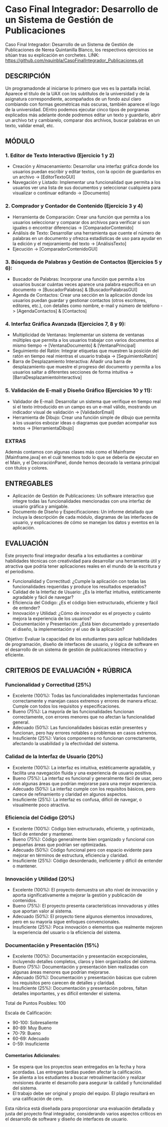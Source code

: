 # Caso Final Integrador: Desarrollo de un Sistema de Gestión de Publicaciones
Caso Final Integrador: Desarrollo de un Sistema de Gestión de Publicaciones de Nerea Quintanilla Blanco, los respectivos ejercicios se sitúan tras su explicación en corchetes.
LINK: https://github.com/nquinbla/CasoFinalIntegrador_Publicaciones.git

## DESCRIPCIÓN
 Un programadonde al iniciarse lo primero que ves es la pantalla inciial. Aparece el título de la UAX con los subtítulos de la universidad y de la asignatura correspondiente, acompañados de un fondo azul claro combiando con formas geométricas más oscuras, también aparece el logo de la universidad. DEntro podemos ejecutar cinco tipos de porgramas explicados más adelante donde podremos editar un texto y guardarlo, abrir un archivo txt y cambiarelo, comparar dos archivos, buscar palabras en un texto, validar email, etc.

## MÓDULO
 ### 1. Editor de Texto Interactivo (Ejercicio 1 y 2)
  * Creación y Almacenamiento: Desarrollar una interfaz gráfica donde los usuarios puedan escribir y editar textos, con la opción de guardarlos en un archivo -> [EditorTextoGUI]
  * Navegación y Listado: Implementar una funcionalidad que permita a los usuarios ver una lista de sus documentos y seleccionar cualquiera para visualizar o continuar editando -> [Documento]
    
### 2. Comprador y Contador de Contenido (Ejercicio 3 y 4) 
  * Herramienta de Comparación: Crear una función que permita a los usuarios seleccionar y comparar dos archivos para verificar si son iguales o encontrar diferencias -> [ComparadorContenido]
  * Análisis de Texto: Desarrollar una herramienta que cuente el número de palabras en un documento y ofrezca estadísticas de uso para ayudar en la edición y el mejoramiento del texto -> [AnálisisTexto]
  * Ejecución -> [ComparadorContenidoGUI]

### 3. Búsqueda de Palabras y Gestión de Contactos (Ejercicios 5 y 6):
  * Buscador de Palabras: Incorporar una función que permita a los usuarios buscar cuántas veces aparece una palabra específica en un documento -> [BuscadorPalabras] & [BuscadorPalabrasGUI]
  * Agenda de Contactos: Crear una sección en la aplicación donde los usuarios puedan guardar y gestionar contactos (otros escritores, editores, etc.), con detalles como nombre, e-mail y número de teléfono -> [AgendaContactos] & [Contactos]

### 4. Interfaz Gráfica Avanzada (Ejercicios 7, 8 y 9):
  * Multiplicidad de Ventanas: Implementar un sistema de ventanas múltiples que permita a los usuarios trabajar con varios documentos al mismo tiempo -> [VentanaDocumento] & [VentanaPrincipal]
  * Seguimiento del Ratón: Integrar etiquetas que muestren la posición del ratón en tiempo real mientras el usuario trabaja -> [SeguimientoRatón]
  * Barra de Desplazamiento Interactiva: Añadir una barra de desplazamiento que muestre el progreso del documento y permita a los usuarios saltar a diferentes secciones de forma intuitiva -> [BarraDesplazamientoInteractiva]

### 5. Validación de E-mail y Diseño Gráfico (Ejercicios 10 y 11):
  * Validador de E-mail: Desarrollar un sistema que verifique en tiempo real si el texto introducido en un campo es un e-mail válido, mostrando un indicador visual de validación -> [ValidadorEmail]
  * Herramienta de Dibujo: Crear una función simple de dibujo que permita a los usuarios esbozar ideas o diagramas que puedan acompañar sus textos -> [HerramientaDibujo]

### EXTRAS
Además contamos con algunas clases más como el Mainframe [Mainframe.java] en el cuál tenemos todo lo que se debería de ejecutar en el Main, y el DecoraciónPanel, donde hemos decorado la ventana principal con títulos y colores.

## ENTREGABLES
* Aplicación de Gestión de Publicaciones: Un software interactivo que integre todas las funcionalidades mencionadas con una interfaz de usuario gráfica y amigable.
* Documento de Diseño y Especificaciones: Un informe detallado que incluya la descripción de cada módulo, diagramas de las interfaces de usuario, y explicaciones de cómo se manejan los datos y eventos en la aplicación.

## EVALUACIÓN
Este proyecto final integrador desafía a los estudiantes a combinar habilidades técnicas con creatividad para desarrollar una herramienta útil y atractiva que podría tener aplicaciones reales en el mundo de la escritura y el periodismo.

- Funcionalidad y Correctitud: ¿Cumple la aplicación con todas las funcionalidades requeridas y produce los resultados esperados?
- Calidad de la Interfaz de Usuario: ¿Es la interfaz intuitiva, estéticamente agradable y fácil de navegar?
- Eficiencia del Código: ¿Es el código bien estructurado, eficiente y fácil de entender?
- Innovación y Utilidad: ¿Cómo de innovador es el proyecto y cuánto mejora la experiencia de los usuarios?
- Documentación y Presentación: ¿Está bien documentado y presentado el diseño, la implementación y el uso de la aplicación?

Objetivo: Evaluar la capacidad de los estudiantes para aplicar habilidades de programación, diseño de interfaces de usuario, y lógica de software en el desarrollo de un sistema de gestión de publicaciones interactivo y eficiente.


## CRITERIOS DE EVALUACIÓN + RÚBRICA
### Funcionalidad y Correctitud (25%)
- Excelente (100%): Todas las funcionalidades implementadas funcionan correctamente y manejan casos extremos y errores de manera eficaz. Cumple con todos los requisitos y especificaciones.
- Bueno (75%): La mayoría de las funcionalidades funcionan correctamente, con errores menores que no afectan la funcionalidad general.
- Adecuado (50%): Las funcionalidades básicas están presentes y funcionan, pero hay errores notables o problemas en casos extremos.
- Insuficiente (25%): Varios componentes no funcionan correctamente, afectando la usabilidad y la efectividad del sistema.

### Calidad de la Interfaz de Usuario (20%)
- Excelente (100%): La interfaz es intuitiva, estéticamente agradable, y facilita una navegación fluida y una experiencia de usuario positiva.
- Bueno (75%): La interfaz es funcional y generalmente fácil de usar, pero con algunas áreas que podrían mejorarse para una mejor experiencia.
- Adecuado (50%): La interfaz cumple con los requisitos básicos, pero carece de refinamiento y claridad en algunos aspectos.
- Insuficiente (25%): La interfaz es confusa, difícil de navegar, o visualmente poco atractiva.

### Eficiencia del Código (20%)
- Excelente (100%): Código bien estructurado, eficiente, y optimizado, fácil de entender y mantener.
- Bueno (75%): Código generalmente bien organizado y funcional con pequeñas áreas que podrían ser optimizadas.
- Adecuado (50%): Código funcional pero con espacio evidente para mejorar en términos de estructura, eficiencia y claridad.
- Insuficiente (25%): Código desordenado, ineficiente y difícil de entender o mantener.

### Innovación y Utilidad (20%)
- Excelente (100%): El proyecto demuestra un alto nivel de innovación y aporta significativamente a mejorar la gestión y publicación de contenidos.
- Bueno (75%): El proyecto presenta características innovadoras y útiles que aportan valor al sistema.
- Adecuado (50%): El proyecto tiene algunos elementos innovadores, pero en su mayoría sigue enfoques convencionales.
- Insuficiente (25%): Poca innovación o elementos que realmente mejoren la experiencia del usuario o la eficiencia del sistema.

### Documentación y Presentación (15%)
- Excelente (100%): Documentación y presentación excepcionales, incluyendo detalles completos, claros y bien organizados del sistema.
- Bueno (75%): Documentación y presentación bien realizadas con algunas áreas menores que podrían mejorarse.
- Adecuado (50%): Documentación y presentación básicas que cubren los requisitos pero carecen de detalles y claridad.
- Insuficiente (25%): Documentación y presentación pobres, faltan detalles importantes, y es difícil entender el sistema.

Total de Puntos Posibles: 100

Escala de Calificación:
* 90-100: Sobresaliente
* 80-89: Muy Bueno
* 70-79: Bueno
* 60-69: Adecuado
* 0-59: Insuficiente

#### Comentarios Adicionales:
* Se espera que los proyectos sean entregados en la fecha y hora acordadas. Las entregas tardías pueden afectar la calificación.
* Se alienta a los estudiantes a buscar retroalimentación y realizar revisiones durante el desarrollo para asegurar la calidad y funcionalidad del sistema.
* El trabajo debe ser original y propio del equipo. El plagio resultará en una calificación de cero.

Esta rúbrica está diseñada para proporcionar una evaluación detallada y justa del proyecto final integrador, considerando varios aspectos críticos en el desarrollo de software y diseño de interfaces de usuario.


